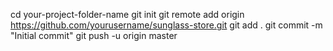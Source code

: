 cd your-project-folder-name
git init
git remote add origin https://github.com/yourusername/sunglass-store.git
git add .
git commit -m "Initial commit"
git push -u origin master

